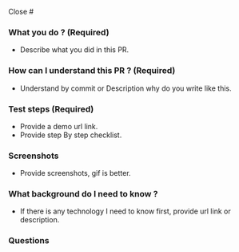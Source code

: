Close #

### What you do ? (Required)
- Describe what you did in this PR.

### How can I understand this PR ? (Required)
- Understand by commit or Description why do you write like this.

### Test steps (Required)
- Provide a demo url link.
- Provide step By step checklist.

### Screenshots
- Provide screenshots, gif is better.

### What background do I need to know ?
- If there is any technology I need to know first, provide url link or description.

### Questions


